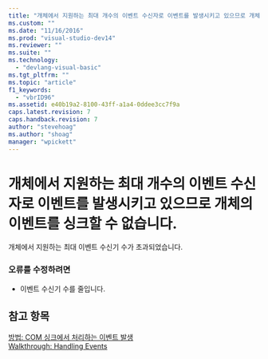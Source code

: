```yaml
---
title: "개체에서 지원하는 최대 개수의 이벤트 수신자로 이벤트를 발생시키고 있으므로 개체의 이벤트를 싱크할 수 없습니다. | Microsoft Docs"
ms.custom: ""
ms.date: "11/16/2016"
ms.prod: "visual-studio-dev14"
ms.reviewer: ""
ms.suite: ""
ms.technology: 
  - "devlang-visual-basic"
ms.tgt_pltfrm: ""
ms.topic: "article"
f1_keywords: 
  - "vbrID96"
ms.assetid: e40b19a2-8100-43ff-a1a4-0ddee3cc7f9a
caps.latest.revision: 7
caps.handback.revision: 7
author: "stevehoag"
ms.author: "shoag"
manager: "wpickett"
---
```

# 개체에서 지원하는 최대 개수의 이벤트 수신자로 이벤트를 발생시키고 있으므로 개체의 이벤트를 싱크할 수 없습니다.
개체에서 지원하는 최대 이벤트 수신기 수가 초과되었습니다.  
  
### 오류를 수정하려면  
  
-   이벤트 수신기 수를 줄입니다.  
  
## 참고 항목  
 [방법: COM 싱크에서 처리하는 이벤트 발생](http://msdn.microsoft.com/ko-kr/7c9944b2-e951-4c3e-a0a1-59b2ae37d7fd)   
 [Walkthrough: Handling Events](../Topic/Walkthrough:%20Handling%20Events%20\(Visual%20Basic\).md)
